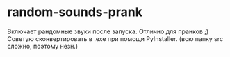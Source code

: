 # random-sounds-prank
Включает рандомные звуки после запуска. Отлично для пранков ;)
Советую сконвертировать в .exe при помощи PyInstaller.
(всю папку src сложно, поэтому незн.)
